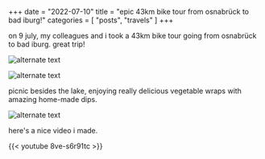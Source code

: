 +++
date = "2022-07-10"
title = "epic 43km bike tour from osnabrück to bad iburg!"
categories = [ "posts", "travels" ]
+++

on 9 july, my colleagues and i took a 43km bike tour going from osnabrück to bad iburg. great trip!

![alternate text](/img/bike.jpg)

![alternate text](/img/bike3.jpg)

picnic besides the lake, enjoying really delicious vegetable wraps with amazing home-made dips.

![alternate text](/img/bike4.jpg)

here's a nice video i made.

{{< youtube 8ve-s6r91tc >}}